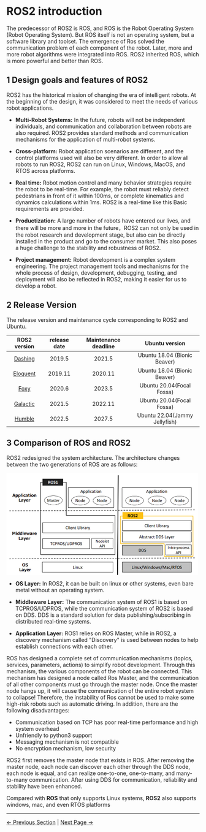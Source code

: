 # ROS2 introduction

The predecessor of ROS2 is ROS, and ROS is the Robot Operating System (Robot Operating System). But ROS itself is not an operating system, but a software library and toolset.
The emergence of Ros solved the communication problem of each component of the robot. Later, more and more robot algorithms were integrated into ROS. ROS2 inherited ROS, which is more powerful and better than ROS.

## 1 Design goals and features of ROS2

ROS2 has the historical mission of changing the era of intelligent robots. At the beginning of the design, it was considered to meet the needs of various robot applications.

* **Multi-Robot Systems:** In the future, robots will not be independent individuals, and communication and collaboration between robots are also required. ROS2 provides standard methods and communication mechanisms for the application of multi-robot systems.
  
* **Cross-platform:** Robot application scenarios are different, and the control platforms used will also be very different. In order to allow all robots to run ROS2, ROS2 can run on Linux, Windows, MacOS, and RTOS across platforms.
  
* **Real time:** Robot motion control and many behavior strategies require the robot to be real-time. For example, the robot must reliably detect pedestrians in front of it within 100ms, or complete kinematics and dynamics calculations within 1ms. ROS2 is a real-time like this Basic requirements are provided.

* **Productization:** A large number of robots have entered our lives, and there will be more and more in the future，ROS2 can not only be used in the robot research and development stage, but also can be directly installed in the product and go to the consumer market. This also poses a huge challenge to the stability and robustness of ROS2.
  
* **Project management:** Robot development is a complex system engineering. The project management tools and mechanisms for the whole process of design, development, debugging, testing, and deployment will also be reflected in ROS2, making it easier for us to develop a robot.

## 2 Release Version

The release version and maintenance cycle corresponding to ROS2 and Ubuntu.

| **ROS2 version** | **release date** | **Maintenance deadline** | **Ubuntu version** |
| :--------: | :------------------: | :-------------: | :-------------: |
| [Dashing](http://docs.ros.org/en/dashing/index.html)     | 2019.5 | 2021.5 | Ubuntu 18.04 (Bionic Beaver)  |
| [Eloquent](http://docs.ros.org/en/eloquent/index.html)     | 2019.11| 2020.11 | Ubuntu 18.04 (Bionic Beaver)  |
| [Foxy](http://docs.ros.org/en/foxy/index.html)     | 2020.6 | 2023.5 | Ubuntu 20.04(Focal Fossa)  |
| [Galactic](http://docs.ros.org/en/galactic/index.html) | 2021.5 | 2022.11 |Ubuntu 20.04(Focal Fossa)  |
| [Humble](http://docs.ros.org/en/humble/index.html)   | 2022.5 | 2027.5 | Ubuntu 22.04(Jammy Jellyfish)  |

## 3 Comparison of ROS and ROS2

ROS2 redesigned the system architecture. The architecture changes between the two generations of ROS are as follows:

<img src =../../resources/11-ApplicationBaseROS/ros-ros2.png
width ="500"  align = "center">

- **OS Layer:** In ROS2, it can be built on linux or other systems, even bare metal without an operating system.

- **Middleware Layer:** The communication system of ROS1 is based on TCPROS/UDPROS, while the communication system of ROS2 is based on DDS. DDS is a standard solution for data publishing/subscribing in distributed real-time systems.

- **Application Layer:** ROS1 relies on ROS Master, while in ROS2, a discovery mechanism called "Discovery" is used between nodes to help establish connections with each other.

ROS has designed a complete set of communication mechanisms (topics, services, parameters, actions) to simplify robot development. Through this mechanism, the various components of the robot can be connected. This mechanism has designed a node called Ros Master, and the communication of all other components must go through the master node. Once the master node hangs up, it will cause the communication of the entire robot system to collapse! Therefore, the instability of Ros cannot be used to make some high-risk robots such as automatic driving. In addition, there are the following disadvantages:

* Communication based on TCP has poor real-time performance and high system overhead
* Unfriendly to python3 support
* Messaging mechanism is not compatible
* No encryption mechanism, low security

ROS2 first removes the master node that exists in ROS. After removing the master node, each node can discover each other through the DDS node, each node is equal, and can realize one-to-one, one-to-many, and many-to-many communication. After using DDS for communication, reliability and stability have been enhanced.

Compared with **ROS** that only supports Linux systems, **ROS2** also supports windows, mac, and even RTOS platforms

---

[← Previous Section](../11.1-ROS1/README.md) | [Next Page →](11.2.1-EnvironmentBuilding.md)
